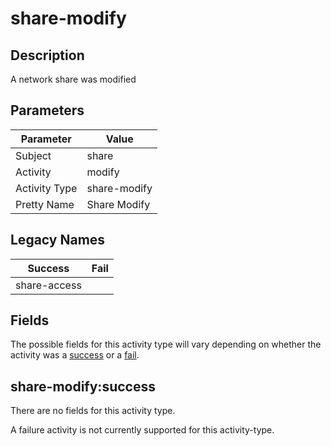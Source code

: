 share-modify
============

Description
-----------
A network share was modified

Parameters
----------
| Parameter     | Value        |
| ------------- | ------------ |
| Subject       | share        |
| Activity      | modify       |
| Activity Type | share-modify |
| Pretty Name   | Share Modify |

Legacy Names
------------
| Success          | Fail |
| ---------------- | ---- |
| share-access<br> |      |

Fields
------

The possible fields for this activity type will vary depending on whether the activity was a [success](#share-modifysuccess) or a [fail](#share-modifyfail).


share-modify:success
--------------------

There are no fields for this activity type.


A failure activity is not currently supported for this activity-type.
